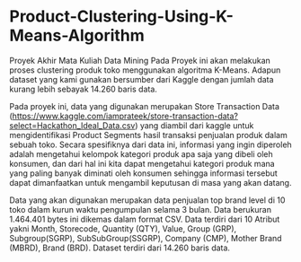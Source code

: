 # Product-Clustering-Using-K-Means-Algorithm
Proyek Akhir Mata Kuliah Data Mining
Pada Proyek ini akan melakukan proses clustering produk toko menggunakan algoritma K-Means. Adapun dataset yang kami gunakan bersumber dari Kaggle dengan jumlah data kurang lebih sebayak 14.260 baris data.

Pada proyek ini, data yang digunakan merupakan Store Transaction Data (https://www.kaggle.com/iamprateek/store-transaction-data?select=Hackathon_Ideal_Data.csv)
yang diambil dari kaggle  untuk mengidentifikasi Product Segments hasil transaksi penjualan produk dalam sebuah toko. 
Secara spesifiknya dari data ini, informasi yang ingin diperoleh adalah mengetahui kelompok kategori produk apa saja yang dibeli oleh konsumen, dan dari hal ini kita dapat mengetahui kategori produk mana yang paling banyak diminati oleh konsumen sehingga informasi tersebut dapat dimanfaatkan untuk mengambil keputusan di masa yang akan datang.

Data yang akan digunakan merupakan data penjualan top brand level di 10 toko dalam kurun waktu pengumpulan selama 3 bulan.  Data berukuran 1.464.401 bytes ini dikemas dalam format CSV. Data terdiri dari 10 Atribut yakni Month, Storecode, Quantity (QTY), Value, Group (GRP), Subgroup(SGRP), SubSubGroup(SSGRP), Company (CMP), Mother Brand (MBRD), Brand (BRD). Dataset terdiri dari 14.260 baris data. 
